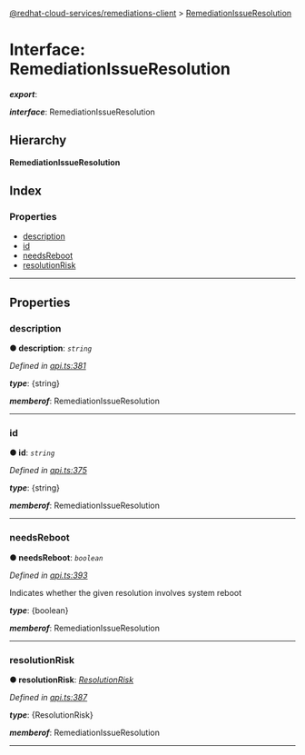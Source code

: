 [@redhat-cloud-services/remediations-client](../README.md) > [RemediationIssueResolution](../interfaces/remediationissueresolution.md)

# Interface: RemediationIssueResolution

*__export__*: 

*__interface__*: RemediationIssueResolution

## Hierarchy

**RemediationIssueResolution**

## Index

### Properties

* [description](remediationissueresolution.md#description)
* [id](remediationissueresolution.md#id)
* [needsReboot](remediationissueresolution.md#needsreboot)
* [resolutionRisk](remediationissueresolution.md#resolutionrisk)

---

## Properties

<a id="description"></a>

###  description

**● description**: *`string`*

*Defined in [api.ts:381](https://github.com/RedHatInsights/javascript-clients/blob/master/packages/remediations/api.ts#L381)*

*__type__*: {string}

*__memberof__*: RemediationIssueResolution

___
<a id="id"></a>

###  id

**● id**: *`string`*

*Defined in [api.ts:375](https://github.com/RedHatInsights/javascript-clients/blob/master/packages/remediations/api.ts#L375)*

*__type__*: {string}

*__memberof__*: RemediationIssueResolution

___
<a id="needsreboot"></a>

###  needsReboot

**● needsReboot**: *`boolean`*

*Defined in [api.ts:393](https://github.com/RedHatInsights/javascript-clients/blob/master/packages/remediations/api.ts#L393)*

Indicates whether the given resolution involves system reboot

*__type__*: {boolean}

*__memberof__*: RemediationIssueResolution

___
<a id="resolutionrisk"></a>

###  resolutionRisk

**● resolutionRisk**: *[ResolutionRisk](../enums/resolutionrisk.md)*

*Defined in [api.ts:387](https://github.com/RedHatInsights/javascript-clients/blob/master/packages/remediations/api.ts#L387)*

*__type__*: {ResolutionRisk}

*__memberof__*: RemediationIssueResolution

___


